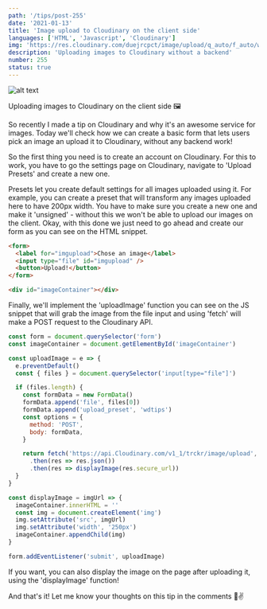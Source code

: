 ```yaml
---
path: '/tips/post-255'
date: '2021-01-13'
title: 'Image upload to Cloudinary on the client side'
languages: ['HTML', 'Javascript', 'Cloudinary']
img: 'https://res.cloudinary.com/duejrcpct/image/upload/q_auto/f_auto/w_1000/v1610555385/tips/255-1_xezb5f.png'
description: 'Uploading images to Cloudinary without a backend'
number: 255
status: true
---
```


![alt text](https://res.cloudinary.com/duejrcpct/image/upload/q_auto/v1610555614/tips/255-3_loykxd.gif 'Cloudinary image upload')

Uploading images to Cloudinary on the client side 🖼️

So recently I made a tip on Cloudinary and why it's an awesome service for images. Today we'll check how we can create a basic form that lets users pick an image an upload it to Cloudinary, without any backend work!

So the first thing you need is to create an account on Cloudinary. For this to work, you have to go the settings page on Cloudinary, navigate to 'Upload Presets' and create a new one.

Presets let you create default settings for all images uploaded using it. For example, you can create a preset that will transform any images uploaded here to have 200px width. You have to make sure you create a new one and make it 'unsigned' - without this we won't be able to upload our images on the client.
Okay, with this done we just need to go ahead and create our form as you can see on the HTML snippet.

```html
<form>
  <label for="imgupload">Chose an image</label>
  <input type="file" id="imgupload" />
  <button>Upload!</button>
</form>

<div id="imageContainer"></div>
```

Finally, we'll implement the 'uploadImage' function you can see on the JS snippet that will grab the image from the file input and using 'fetch' will make a POST request to the Cloudinary API.

```javascript
const form = document.querySelector('form')
const imageContainer = document.getElementById('imageContainer')

const uploadImage = e => {
  e.preventDefault()
  const { files } = document.querySelector('input[type="file"]')

  if (files.length) {
    const formData = new FormData()
    formData.append('file', files[0])
    formData.append('upload_preset', 'wdtips')
    const options = {
      method: 'POST',
      body: formData,
    }

    return fetch('https://api.Cloudinary.com/v1_1/trckr/image/upload', options)
      .then(res => res.json())
      .then(res => displayImage(res.secure_url))
  }
}

const displayImage = imgUrl => {
  imageContainer.innerHTML = ''
  const img = document.createElement('img')
  img.setAttribute('src', imgUrl)
  img.setAttribute('width', '250px')
  imageContainer.appendChild(img)
}

form.addEventListener('submit', uploadImage)
```

If you want, you can also display the image on the page after uploading it, using the 'displayImage' function!

And that's it! Let me know your thoughts on this tip in the comments 🤗✌️
